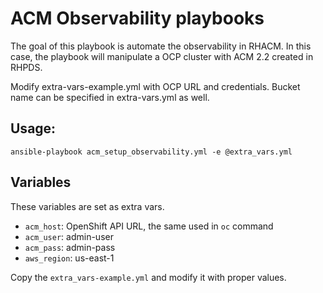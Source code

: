 # ACM Observability playbooks

The goal of this playbook is automate the observability
in RHACM. In this case, the playbook will manipulate a 
OCP cluster with ACM 2.2 created in RHPDS.

Modify extra-vars-example.yml with OCP URL and credentials.
Bucket name can be specified in extra-vars.yml as well.


## Usage:

```
ansible-playbook acm_setup_observability.yml -e @extra_vars.yml
```

## Variables

These variables are set as extra vars.

- `acm_host`: OpenShift API URL, the same used in `oc` command
- `acm_user`: admin-user
- `acm_pass`: admin-pass
- `aws_region`: us-east-1

Copy the `extra_vars-example.yml` and modify it with proper values.
